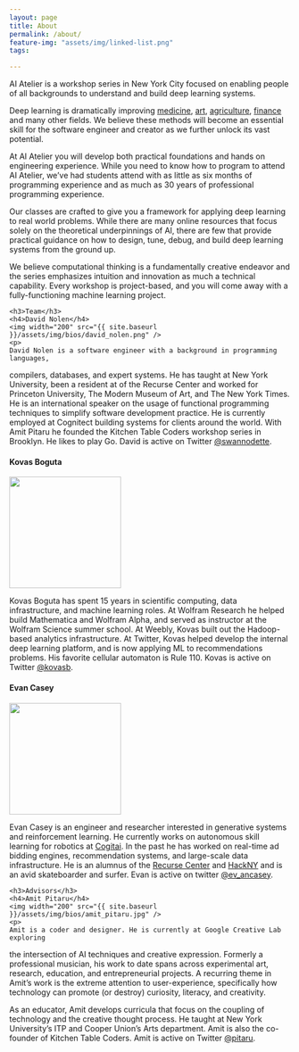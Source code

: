```yaml
---
layout: page
title: About
permalink: /about/
feature-img: "assets/img/linked-list.png"
tags:

---
```


<div id="about-us">

   <p>
   AI Atelier is a workshop series in New York City focused on enabling people of all backgrounds to understand and build deep learning systems.
    </p>
   <p>
   Deep learning is dramatically improving <a href="https://research.googleblog.com/2018/04/an-augmented-reality-microscope.html">medicine</a>, <a href="https://experiments.withgoogle.com/ai/nsynth-super">art</a>, <a href="https://www.fastcompany.com/40464024/how-john-deeres-new-ai-lab-is-designing-farm-equipment-for-more-sustainable-future">agriculture</a>, <a href="https://vimeo.com/237834525">finance</a> and many other fields. We believe these methods will become an essential skill for the software engineer and creator as we further unlock its vast potential.
    </p>
    <p>
    At AI Atelier you will develop both practical foundations and hands on engineering experience. While you need to know how to program to attend AI Atelier, we’ve had students attend with as little as six months of programming experience and as much as 30 years of professional programming experience.
    </p>
    <p>
    Our classes are crafted to give you a framework for applying deep learning to real world problems. While there are many online resources that focus solely on the theoretical underpinnings of AI, there are few that provide practical guidance on how to design, tune, debug, and build deep learning systems from the ground up.
    </p>
    <p>
    We believe computational thinking is a fundamentally creative endeavor and the series emphasizes intuition and innovation as much a technical capability. Every workshop is project-based, and you will come away with a fully-functioning machine learning project.
    </p>

    <h3>Team</h3>
    <h4>David Nolen</h4>
    <img width="200" src="{{ site.baseurl }}/assets/img/bios/david_nolen.png" />
    <p>
    David Nolen is a software engineer with a background in programming languages,
compilers, databases, and expert systems. He has taught at New York University,
been a resident at of the Recurse Center and worked for Princeton University,
The Modern Museum of Art, and The New York Times. He is an international speaker
on the usage of functional programming techniques to simplify software
development practice. He is currently employed at Cognitect building systems for
clients around the world. With Amit Pitaru he founded the Kitchen Table Coders
workshop series in Brooklyn. He likes to play Go. David is active on Twitter <a
href="https://twitter.com/swannodette">@swannodette</a>.
    </p>
    <h4>Kovas Boguta</h4>
    <img width="200" src="{{ site.baseurl }}/assets/img/bios/kovas.jpg" />
    <p>
    Kovas Boguta has spent 15 years in scientific computing, data infrastructure,
and machine learning roles. At Wolfram Research he helped build Mathematica and
Wolfram Alpha, and served as instructor at the Wolfram Science summer school. At
Weebly, Kovas built out the Hadoop-based analytics infrastructure. At Twitter,
Kovas helped develop the internal deep learning platform, and is now applying ML
to recommendations problems. His favorite cellular automaton is Rule 110. Kovas
is active on Twitter <a href="https://twitter.com/kovasb">@kovasb</a>.
    </p>
    <h4>Evan Casey</h4>
    <img width="200" src="{{ site.baseurl }}/assets/img/bios/evan_casey.jpg" />
    <p>
    Evan Casey is an engineer and researcher interested in generative systems and reinforcement learning. He currently works on autonomous skill learning for robotics at <a href="http://cogitai.com">Cogitai</a>. In the past he has worked on real-time ad bidding engines, recommendation systems, and large-scale data infrastructure. He is an alumnus of the <a href="http://recurse.com">Recurse Center</a> and <a href="http://hackny.org">HackNY</a> and is an avid skateboarder and surfer. Evan is active on twitter <a href="https://twitter.com/ev_ancasey">@ev_ancasey</a>.
    </p>
    
    <h3>Advisors</h3>
    <h4>Amit Pitaru</h4>
    <img width="200" src="{{ site.baseurl }}/assets/img/bios/amit_pitaru.jpg" />
    <p>
    Amit is a coder and designer. He is currently at Google Creative Lab exploring
the intersection of AI techniques and creative expression. Formerly a
professional musician, his work to date spans across experimental art, research,
education, and entrepreneurial projects. A recurring theme in Amit’s work is the
extreme attention to user-experience, specifically how technology can promote
(or destroy) curiosity, literacy, and creativity.
    </p>
    <p>
    As an educator, Amit develops curricula that focus on the coupling of technology
and the creative thought process. He taught at New York University’s ITP and
Cooper Union’s Arts department. Amit is also the co-founder of Kitchen Table Coders.
Amit is active on Twitter <a href="https://twitter.com/pitaru">@pitaru</a>.
    </p>
</div>
